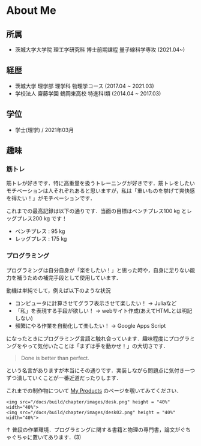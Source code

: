 # About Me

## 所属

- 茨城大学大学院 理工学研究科 博士前期課程 量子線科学専攻 (2021.04~)

## 経歴

- 茨城大学 理学部 理学科 物理学コース (2017.04 ~ 2021.03)
- 学校法人 齋藤学園 鶴岡東高校 特進科Ⅰ類 (2014.04 ~ 2017.03)

## 学位

- 学士(理学) / 2021年03月

## 趣味

### 筋トレ
筋トレが好きです．特に高重量を扱うトレーニングが好きです．筋トレをしたいモチベーションは人それぞれあると思いますが，私は「重いものを挙げて爽快感を得たい！」がモチベーションです．

これまでの最高記録は以下の通りです．当面の目標はベンチプレス100 kg とレッグプレス200 kg です！

- ベンチプレス : 95 kg
- レッグプレス : 175 kg

### プログラミング

プログラミングは自分自身が「楽をしたい！」と思った時や，自身に足りない能力を補うための補完手段として使用しています．

動機は単純でして，例えば以下のような状況

- コンピュータに計算させてグラフ表示させて楽したい！ -> Juliaなど
- 「私」を表現する手段が欲しい！ -> webサイト作成(あえてHTMLとは明記しない)
- 頻繁にやる作業を自動化して楽したい！ -> Google Apps Script

になったときにプログラミング言語と触れ合っています．趣味程度にプログラミングをやって気付いたことは「まずは手を動かせ！」の大切さです．

> Done is better than perfect. 

という名言がありますが本当にその通りです．実装しながら問題点に気付き一つずつ潰していくことが一番近道だったりします．

これまでの制作物について [My Products](https://mizutokadowaki0312.github.io/Documenter_website/build/chapter/03/#My-Products) のページを覗いてみてください．

```@raw html
<img src="/docs/build/chapter/images/desk.png" height = "40%" width="40%">
<img src="/docs/build/chapter/images/desk02.png" height = "40%" width="40%">
```

↑ 普段の作業環境．プログラミングに関する書籍と物理の専門書，論文がぐちゃぐちゃに置いてあります．(3)







